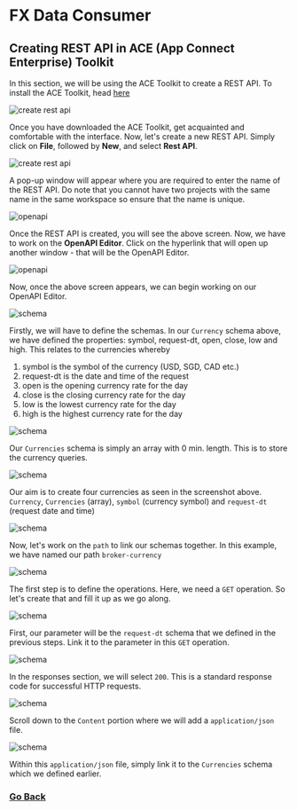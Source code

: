 # FX Data Consumer

## Creating REST API in ACE (App Connect Enterprise) Toolkit

In this section, we will be using the ACE Toolkit to create a REST API. To install the ACE Toolkit, head [here](https://www.ibm.com/docs/en/app-connect/11.0.0?topic=sh-how-can-i-try-out-app-connect-enterprise)

![create rest api](create-rest-api.png)

Once you have downloaded the ACE Toolkit, get acquainted and comfortable with the interface. Now, let's create a new REST API. Simply click on **File**, followed by **New**, and select **Rest API**.  


![create rest api](create-rest-api2.png)

A pop-up window will appear where you are required to enter the name of the REST API. Do note that you cannot have two projects with the same name in the same workspace so ensure that the name is unique. 


![openapi](openapi-editor.png)

Once the REST API is created, you will see the above screen. Now, we have to work on the **OpenAPI Editor**. Click on the hyperlink that will open up another window - that will be the OpenAPI Editor. 

![openapi](openapi-editor2.png)

Now, once the above screen appears, we can begin working on our OpenAPI Editor. 

![schema](currency-schema.png)

Firstly, we will have to define the schemas. In our `Currency` schema above, we have defined the properties: symbol, request-dt, open, close, low and high. This relates to the currencies whereby

1) symbol is the symbol of the currency (USD, SGD, CAD etc.)
2) request-dt is the date and time of the request 
3) open is the opening currency rate for the day
4) close is the closing currency rate for the day
5) low is the lowest currency rate for the day
6) high is the highest currency rate for the day 


![schema](schema-currencies.png)

Our `Currencies` schema is simply an array with 0 min. length. This is to store the currency queries. 


![schema](final-schemas.png)

Our aim is to create four currencies as seen in the screenshot above. `Currency`, `Currencies` (array), `symbol` (currency symbol) and `request-dt` (request date and time) 

![schema](path-1.png)

Now, let's work on the `path` to link our schemas together. In this example, we have named our path `broker-currency`


![schema](path-operations.png)

The first step is to define the operations. Here, we need a `GET` operation. So let's create that and fill it up as we go along. 


![schema](path-operations-parameters.png)

First, our parameter will be the `request-dt` schema that we defined in the previous steps. Link it to the parameter in this `GET` operation. 

![schema](path-operations-responses.png)

In the responses section, we will select `200`. This is a standard response code for successful HTTP requests. 


![schema](path-operations-responses-2.png)

Scroll down to the `Content` portion where we will add a `application/json` file.


![schema](path-operations-responses-3.png)

Within this `application/json` file, simply link it to the `Currencies` schema which we defined earlier. 

### [Go Back](/scenario1/README.md)